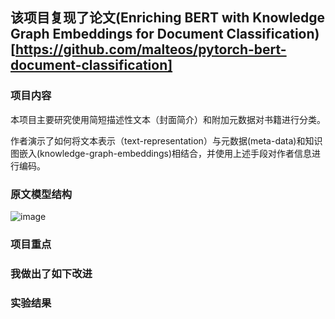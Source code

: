## 该项目复现了论文(Enriching BERT with Knowledge Graph Embeddings for Document Classification)[https://github.com/malteos/pytorch-bert-document-classification]

### 项目内容
本项目主要研究使用简短描述性文本（封面简介）和附加元数据对书籍进行分类。

作者演示了如何将文本表示（text-representation）与元数据(meta-data)和知识图嵌入(knowledge-graph-embeddings)相结合，并使用上述手段对作者信息进行编码。

### 原文模型结构
![image](https://github.com/user-attachments/assets/9bc7a6a2-bf28-49c6-97be-5bbaf3d401e9)


### 项目重点


### 我做出了如下改进




### 实验结果

